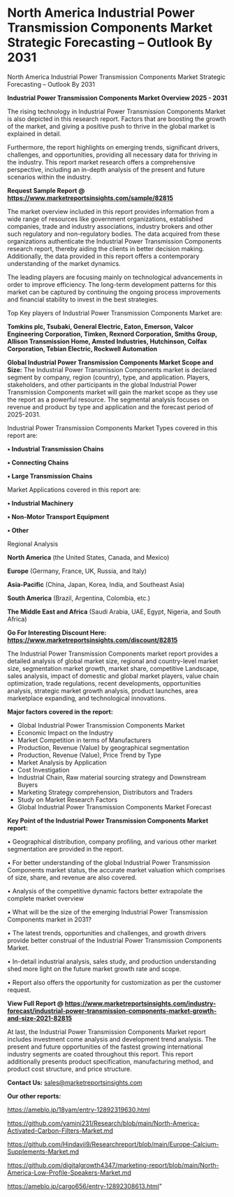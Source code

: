 # North America Industrial Power Transmission Components Market Strategic Forecasting – Outlook By 2031
North America Industrial Power Transmission Components Market Strategic Forecasting – Outlook By 2031

<Strong> Industrial Power Transmission Components Market Overview 2025 - 2031</strong>

The rising technology in Industrial Power Transmission Components Market is also depicted in this research report. Factors that are boosting the growth of the market, and giving a positive push to thrive in the global market is explained in detail.

Furthermore, the report highlights on emerging trends, significant drivers, challenges, and opportunities, providing all necessary data for thriving in the industry. This report market research offers a comprehensive perspective, including an in-depth analysis of the present and future scenarios within the industry.

<strong>Request Sample Report @ <a href=https://www.marketreportsinsights.com/sample/82815>https://www.marketreportsinsights.com/sample/82815</a></strong>

The market overview included in this report provides information from a wide range of resources like government organizations, established companies, trade and industry associations, industry brokers and other such regulatory and non-regulatory bodies. The data acquired from these organizations authenticate the Industrial Power Transmission Components research report, thereby aiding the clients in better decision making. Additionally, the data provided in this report offers a contemporary understanding of the market dynamics.

The leading players are focusing mainly on technological advancements in order to improve efficiency. The long-term development patterns for this market can be captured by continuing the ongoing process improvements and financial stability to invest in the best strategies.

Top Key players of Industrial Power Transmission Components Market are:

<strong>Tomkins plc, Tsubaki, General Electric, Eaton, Emerson, Valcor Engineering Corporation, Timken, Rexnord Corporation, Smiths Group, Allison Transmission Home, Amsted Industries, Hutchinson, Colfax Corporation, Tebian Electric, Rockwell Automation</strong>

<strong><b>Global Industrial Power Transmission Components Market Scope and Size:</b></strong>
The Industrial Power Transmission Components market is declared segment by company, region (country), type, and application. Players, stakeholders, and other participants in the global Industrial Power Transmission Components market will gain the market scope as they use the report as a powerful resource. The segmental analysis focuses on revenue and product by type and application and the forecast period of 2025-2031.

Industrial Power Transmission Components Market Types covered in this report are:

<strong>• Industrial Transmission Chains

• Connecting Chains

• Large Transmission Chains</strong>

Market Applications covered in this report are:

<strong>• Industrial Machinery

• Non-Motor Transport Equipment

• Other</strong> 

Regional Analysis

<strong>North America</strong> (the United States, Canada, and Mexico)

<strong>Europe</strong> (Germany, France, UK, Russia, and Italy)

<strong>Asia-Pacific</strong> (China, Japan, Korea, India, and Southeast Asia)

<strong>South America</strong> (Brazil, Argentina, Colombia, etc.)

<strong>The Middle East and Africa</strong> (Saudi Arabia, UAE, Egypt, Nigeria, and South Africa)

<strong>Go For Interesting Discount Here: <a href=https://www.marketreportsinsights.com/discount/82815>https://www.marketreportsinsights.com/discount/82815</a></strong>

The Industrial Power Transmission Components market report provides a detailed analysis of global market size, regional and country-level market size, segmentation market growth, market share, competitive Landscape, sales analysis, impact of domestic and global market players, value chain optimization, trade regulations, recent developments, opportunities analysis, strategic market growth analysis, product launches, area marketplace expanding, and technological innovations.

<strong><b>Major factors covered in the report:</b></strong>
<ul>
  <li>Global Industrial Power Transmission Components Market </li>
  <li>Economic Impact on the Industry</li>
  <li>Market Competition in terms of Manufacturers</li>
  <li>Production, Revenue (Value) by geographical segmentation</li>
  <li>Production, Revenue (Value), Price Trend by Type</li>
  <li>Market Analysis by Application</li>
  <li>Cost Investigation</li>
  <li>Industrial Chain, Raw material sourcing strategy and Downstream Buyers</li>
  <li>Marketing Strategy comprehension, Distributors and Traders</li>
  <li>Study on Market Research Factors</li>
  <li>Global Industrial Power Transmission Components Market Forecast</li>
</ul>

<strong><b>Key Point of the Industrial Power Transmission Components Market report:</b></strong>

• Geographical distribution, company profiling, and various other market segmentation are provided in the report.

• For better understanding of the global Industrial Power Transmission Components market status, the accurate market valuation which comprises of size, share, and revenue are also covered.

• Analysis of the competitive dynamic factors better extrapolate the complete market overview

• What will be the size of the emerging Industrial Power Transmission Components market in 2031?

• The latest trends, opportunities and challenges, and growth drivers provide better construal of the Industrial Power Transmission Components Market.

• In-detail industrial analysis, sales study, and production understanding shed more light on the future market growth rate and scope.

• Report also offers the opportunity for customization as per the customer request.

<strong><b>View Full Report @ <a href=https://www.marketreportsinsights.com/industry-forecast/industrial-power-transmission-components-market-growth-and-size-2021-82815>https://www.marketreportsinsights.com/industry-forecast/industrial-power-transmission-components-market-growth-and-size-2021-82815</a></b></strong>


At last, the Industrial Power Transmission Components Market report includes investment come analysis and development trend analysis. The present and future opportunities of the fastest growing international industry segments are coated throughout this report. This report additionally presents product specification, manufacturing method, and product cost structure, and price structure.

<strong>Contact Us:</strong>
sales@marketreportsinsights.com

<strong>Our other reports:</strong>

<a href=https://ameblo.jp/18yam/entry-12892319630.html>https://ameblo.jp/18yam/entry-12892319630.html</a>

<a href=https://github.com/yamini231/Research/blob/main/North-America-Activated-Carbon-Filters-Market.md>https://github.com/yamini231/Research/blob/main/North-America-Activated-Carbon-Filters-Market.md</a>

<a href=https://github.com/Hindavii9/Researchreport/blob/main/Europe-Calcium-Supplements-Market.md>https://github.com/Hindavii9/Researchreport/blob/main/Europe-Calcium-Supplements-Market.md</a>

<a href=https://github.com/digitalgrowth4347/marketing-report/blob/main/North-America-Low-Profile-Speakers-Market.md>https://github.com/digitalgrowth4347/marketing-report/blob/main/North-America-Low-Profile-Speakers-Market.md</a>

<a href=https://ameblo.jp/cargo656/entry-12892308613.html>https://ameblo.jp/cargo656/entry-12892308613.html</a>"
